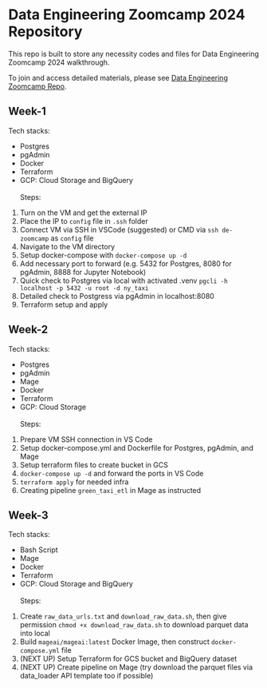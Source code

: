 # Data Engineering Zoomcamp 2024 Repository

This repo is built to store any necessity codes and files for Data Engineering Zoomcamp 2024 walkthrough. 

To join and access detailed materials, please see [Data Engineering Zoomcamp Repo](https://github.com/DataTalksClub/data-engineering-zoomcamp).

## Week-1
Tech stacks:
- Postgres
- pgAdmin
- Docker
- Terraform
- GCP: Cloud Storage and BigQuery \
\
Steps:
1. Turn on the VM and get the external IP
2. Place the IP to `config` file in `.ssh` folder
3. Connect VM via SSH in VSCode (suggested) or CMD via `ssh de-zoomcamp` as `config` file
4. Navigate to the VM directory 
5. Setup docker-compose with `docker-compose up -d`
6. Add necessary port to forward (e.g. 5432 for Postgres, 8080 for pgAdmin, 8888 for Jupyter Notebook)
6. Quick check to Postgres via local with activated .venv `pgcli -h localhost -p 5432 -u root -d ny_taxi`
7. Detailed check to Postgress via pgAdmin in localhost:8080
8. Terraform setup and apply

## Week-2
Tech stacks:
- Postgres
- pgAdmin
- Mage
- Docker
- Terraform
- GCP: Cloud Storage \
\
Steps:
1. Prepare VM SSH connection in VS Code
2. Setup docker-compose.yml and Dockerfile for Postgres, pgAdmin, and Mage
3. Setup terraform files to create bucket in GCS
4. `docker-compose up -d` and forward the ports in VS Code
5. `terraform apply` for needed infra
5. Creating pipeline `green_taxi_etl` in Mage as instructed

## Week-3
Tech stacks:
- Bash Script
- Mage
- Docker
- Terraform
- GCP: Cloud Storage and BigQuery \
\
Steps:
1. Create `raw_data_urls.txt` and `download_raw_data.sh`, then give permission `chmod +x download_raw_data.sh` to download parquet data into local
2. Build `mageai/mageai:latest` Docker Image, then construct `docker-compose.yml` file
3. (NEXT UP) Setup Terraform for GCS bucket and BigQuery dataset
4. (NEXT UP) Create pipeline on Mage (try download the parquet files via data_loader API template too if possible) 